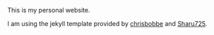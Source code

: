 This is my personal website.

I am using the jekyll template provided by [chrisbobbe](https://github.com/chrisbobbe/jekyll-theme-prologue) and [Sharu725](https://github.com/sharu725/online-cv/tree/master/assets).
